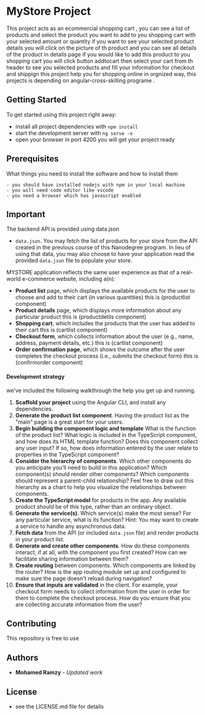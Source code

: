 # MyStore Project

This project acts as an ecommercial shopping cart  , you can see a list of products and select the product you want to add to you shopping cart with your selected amount or quantity  if you want to see your selected product details you will click on the picture of th product and you can see all details of the product in details page if you would like to add this product to you shopping cart you will click button addtocart then select your cart from th header to see you selected products and fill your information for checkout and shippign this project help you for shopping online in orgnized way, this projects is depending on angular-cross-skilling programe . 

## Getting Started

To get started using this project right away:

- install all project dependencies with `npm install`
- start the development server with `ng serve -o`
- open your browser in port 4200 you will get your project ready 

## Prerequisites
What things you need to install the software and how to install them

```
- you should have installed nodejs with npm in your local machine
- you will need code editor like vscode
- you need a browser which has javascript enabled 
```

## Important

The backend API is provided using data.json
* `data.json`. You may fetch the list of products for your store from the API created in the previous course of this Nanodegree program. In lieu of using that data, you may also choose to have your application read the provided `data.json` file to populate your store.


MYSTORE application reflects the same user experience as that of a real-world e-commerce website, including a(n):
* **Product list** page, which displays the available products for the user to choose and add to their cart (in various quantities) this is  (productlist component)
* **Product details** page, which displays more information about any particular product
this is  (productdetils component)
* **Shopping cart**, which includes the products that the user has added to their cart
this is  (cartlist component)
* **Checkout form**, which collects information about the user (e.g., name, address, payment details, etc.)
this is  (cartlist component)
* **Order confirmation page**, which shows the outcome after the user completes the checkout process (i.e., submits the checkout form)
this is  (confirmorder component)

#### Development strategy

we've included the following walkthrough the help you get up and running.

1. **Scaffold your project** using the Angular CLI, and install any dependencies.
2. **Generate the product list component**. Having the product list as the "main" page is a great start for your users.
3. **Begin building the component logic and template** What is the function of the product list? What logic is included in the TypeScript component, and how does its HTML template function? Does this component collect any user input? If so, how does information entered by the user relate to properties in the TypeScript component?
3. **Consider the hierarchy of components**. Which other components do you anticipate you'll need to build in this application? Which component(s) should render other components? Which components should represent a parent-child relationship? Feel free to draw out this hierarchy as a chart to help you visualize the relationships between components.
4. **Create the TypeScript model** for products in the app. Any available product should be of this type, rather than an ordinary object.
5. **Generate the service(s)**. Which service(s) make the most sense? For any particular service, what is its function? Hint: You may want to create a service to handle any asynchronous data.
6. **Fetch data** from the API (or included `data.json` file) and render products in your product list.
7. **Generate and create other components**. How do these components interact, if at all, with the component you first created? How can we facilitate sharing information between them?
8. **Create routing** between components. Which components are linked by the router? How is the app routing module set up and configured to make sure the page doesn't reload during navigation?
9. **Ensure that inputs are validated** in the client. For example, your checkout form needs to collect information from the user in order for them to complete the checkout process. How do you ensure that you are collecting accurate information from the user?

## Contributing

This repository is free to use 

## Authors

* **Mohamed Ramzy** - *Updated work* 

## License
  - see the LICENSE.md file for details

